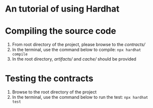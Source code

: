 # An tutorial of using Hardhat

# Compiling the source code
1. From root directory of the project, please browse to the _contracts/_
2. In the terminal, use the command below to compile:
    `npx hardhat compile`
3. In the root directory, _artifacts/_ and _cache/_ should be provided

# Testing the contracts
1. Browse to the root directory of the project
2. In the terminal, use the command below to run the test:
    `npx hardhat test`